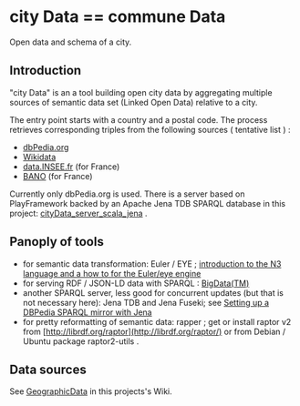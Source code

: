 # city Data == commune Data
Open data and schema of a city.

## Introduction
"city Data" is an a tool building open city data by aggregating 
multiple sources of semantic data set (Linked Open Data) relative to a city.

The entry point starts with a country and a postal code.
The process retrieves corresponding triples from the following sources ( tentative list ) :
- [dbPedia.org](http://dbPedia.org)
- [Wikidata](http://Wikidata.org)
- [data.INSEE.fr](http://data.INSEE.fr) (for France)
- [BANO](http://openstreetmap.fr/bano) (for France)

Currently only dbPedia.org is used.
There is a server based on PlayFramework backed by an Apache Jena TDB SPARQL database in this project: 
[cityData\_server\_scala\_jena](cityData_server_scala_jena) .


 ## Panoply of tools
- for semantic data transformation: Euler / EYE ; [introduction to the N3 language and a how to for the Euler/eye engine](http://svn.code.sf.net/p/eulergui/code/trunk/eulergui/html/N3_introduction.xhtml)
- for serving RDF / JSON-LD data with SPARQL : [BigData(TM)](http://BigData.com)
- another SPARQL server, less good for concurrent updates (but that is not necessary here): Jena TDB and Jena Fuseki; see [Setting up a DBPedia SPARQL mirror with Jena](http://svn.code.sf.net/p/eulergui/code/trunk/eulergui/html/server-sparql-dbpedia.html)
- for pretty reformatting of semantic data: rapper ; get or install raptor v2 from [http://librdf.org/raptor](http://librdf.org/raptor/) or from Debian / Ubuntu package raptor2-utils .

## Data sources
See [GeographicData](https://github.com/pixelhumain/cityData/wiki/GeographicData) in this projects's Wiki.
